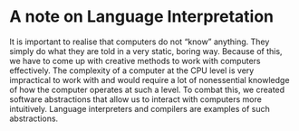 # A note on Language Interpretation

It is important to realise that computers do not “know” anything. They simply do what they are told in a very static, boring way. Because of this, we have to come up with creative methods to work with computers effectively. The complexity of a computer at the CPU level is very impractical to work with and would require a lot of nonessential knowledge of how the computer operates at such a level. To combat this, we created software abstractions that allow us to interact with computers more intuitively. Language interpreters and compilers are examples of such abstractions.